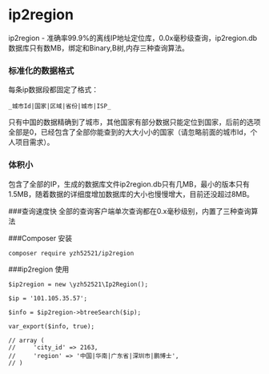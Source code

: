 # ip2region
ip2region - 准确率99.9%的离线IP地址定位库，0.0x毫秒级查询，ip2region.db数据库只有数MB，绑定和Binary,B树,内存三种查询算法。
### 标准化的数据格式
每条ip数据段都固定了格式：
```
_城市Id|国家|区域|省份|城市|ISP_
```

只有中国的数据精确到了城市，其他国家有部分数据只能定位到国家，后前的选项全部是0，已经包含了全部你能查到的大大小小的国家（请忽略前面的城市Id，个人项目需求）。
### 体积小

包含了全部的IP，生成的数据库文件ip2region.db只有几MB，最小的版本只有1.5MB，随着数据的详细度增加数据库的大小也慢慢增大，目前还没超过8MB。

###查询速度快
全部的查询客户端单次查询都在0.x毫秒级别，内置了三种查询算法

###Composer 安装
```
composer require yzh52521/ip2region
```
###ip2region 使用
```
$ip2region = new \yzh52521\Ip2Region();

$ip = '101.105.35.57';

$info = $ip2region->btreeSearch($ip);

var_export($info, true);

// array (
//     'city_id' => 2163,
//     'region' => '中国|华南|广东省|深圳市|鹏博士',
// )
```

